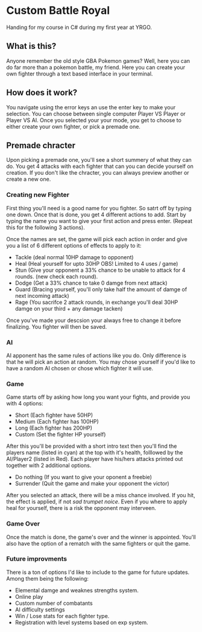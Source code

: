 # Custom Battle Royal

Handing for my course in C# during my first year at YRGO.

## What is this?

Anyone remember the old style GBA Pokemon games?
Well, here you can do far more than a pokemon battle, my friend.
Here you can create your own fighter through a text based interface in your terminal.


## How does it work?
You navigate using the error keys an use the enter key to make your selection.
You can choose between single computer Player VS Player or Player VS AI.
Once you selected your your mode, you get to choose to either create your own fighter,
or pick a premade one.

## Premade chracter
Upon picking a premade one, you'll see a short summery of what they can do.
You get 4 attacks with each fighter that can you can decide yourself on creation.
If you don't like the chracter, you can always preview another or create a new one.

### Creating new Fighter
First thing you'll need is a good name for you fighter. So satrt off by typing one down.
Once that is done, you get 4 different actions to add.
Start by typing the name you want to give your first action and press enter.
(Repeat this for the following 3 actions).

Once the names are set, the game will pick each action in order and give you
a list of 6 different options of effects to apply to it:
* Tackle (deal normal 10HP damage to opponent)
* Heal (Heal yourself for upto 30HP OBS! Limited to 4 uses / game)
* Stun (Give your opponent a 33% chance to be unable to attack for 4 rounds. (new check each round).
* Dodge (Get a 33% chance to take 0 damge from next attack)
* Guard (Bracing yourself, you'll only take half the amount of damge of next incoming attack)
* Rage (You sacrifce 2 attack rounds, in exchange you'll deal 30HP damge on your third + any damage tacken)

Once you've made your descsion your always free to change it before finalizing. You fighter will then be saved.

### AI
AI apponent has the same rules of actions like you do. Only difference is that he will pick an action at random.
You may chose yourself if you'd like to have a random AI chosen or chose which fighter it will use.

### Game
Game starts off by asking how long you want your fights, and provide you with 4 options:
* Short (Each fighter have 50HP)
* Medium (Each fighter has 100HP)
* Long (Each fighter has 200HP)
* Custom (Set the fighter HP yourself)

After this you'll be provided with a short intro text then you'll find the players name (listed in cyan)
at the top with it's health, folllowed by the AI/Player2 (listed in Red).
Each player have his/hers attacks printed out together with 2 additional options.
* Do nothing (If you want to give your oponent a freebie)
* Surrender (Quit the game and make your opponent the victor)

After you selected an attack, there will be a miss chance involved.
If you hit, the effect is applied, if not *sad trumpet noice*.
Even if you where to apply heal for yourself, there is a risk the opponent may interveen.

### Game Over
Once the match is done, the game's over and the winner is appointed.
You'll also have the option of a rematch with the same fighters or quit the game.

### Future improvments
There is a ton of options I'd like to include to the game for future updates.
Among them being the following:
* Elemental damge and weaknes strengths system.
* Online play
* Custom number of combatants
* AI difficulty settings
* Win / Lose stats for each fighter type.
* Registration with level systems based on exp system.

